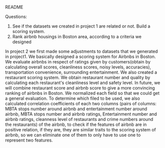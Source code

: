 README

Questions:
1. See if the datasets we created in project 1 are related or not. Build a scoring system.
2. Rank airbnb housings in Boston area, according to a criteria we designed


In project 2 we first made some adjustments to datasets that we generated in project1.
We basically designed a scoring system for Airbnbs in Boston. We evaluate airbnbs in respect of ratings given by customers(obtain by calculating overall scores, cleanliness scores, noisy levels, accuracies), transportation convenience, surrounding entertainment. We also created a restaurant scoring system. We obtain restaurant number and quality by calculating each restaurant's cleanliness level and safety level. In future, we will combine restaurant score and airbnb score to give a more convincing ranking of airbnbs in Boston.
We normalized each field so that we could get a general evaluation. To determine which filed to be used, we also calculated correlation coefficients of each two columns (pairs of columns: MBTA stops number around airbnb and entertainment number around airbnb, MBTA stops number and airbnb ratings, Entertainment number and airbnb ratings, cleanness level of restaurants and crime numbers around the restaurants) of the airbnb, to check if the features of airbnb are in positive relation, if they are, they are similar traits to the scoring system of airbnb, so we can eliminate one of them to only have to use one to represent two features.